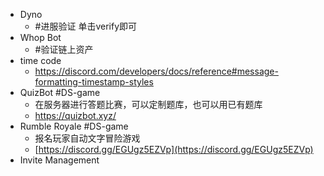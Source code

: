 - Dyno
	- #进服验证 单击verify即可
- Whop Bot
	- #验证链上资产
- time code
	- https://discord.com/developers/docs/reference#message-formatting-timestamp-styles
- QuizBot #DS-game
	- 在服务器进行答题比赛，可以定制题库，也可以用已有题库
	- https://quizbot.xyz/
- Rumble Royale #DS-game
	- 报名玩家自动文字冒险游戏
	- [https://discord.gg/EGUgz5EZVp](https://discord.gg/EGUgz5EZVp)
- Invite Management
